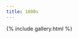 ```yaml
---
title: 1800s
---
```

{% include gallery.html %}
<a-entity environment="preset: goldmine"></a-entity>

